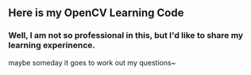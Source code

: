 ## Here is my OpenCV Learning Code

###  Well, I am not so professional in this, but I'd like to share my learning experinence.

maybe someday it goes to work out my questions~